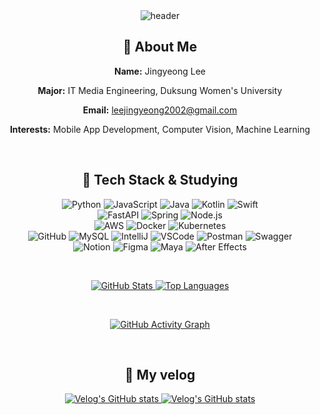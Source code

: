 <div align="center">
  <img src="https://capsule-render.vercel.app/api?type=waving&color=timeGradient&text=Welcome%20to%20Jingyeong's%20GitHub&animation=twinkling&fontSize=25&fontAlignY=40&fontAlign=50&height=200" alt="header" />
</div>

<h2 align="center">🐥 About Me</h2>
<div align="center">
  <p><strong>Name:</strong> Jingyeong Lee</p>
  <p><strong>Major:</strong> IT Media Engineering, Duksung Women's University</p>
  <p><strong>Email:</strong> <a href="mailto:leejingyeong2002@gmail.com">leejingyeong2002@gmail.com</a></p>
  <p><strong>Interests:</strong> Mobile App Development, Computer Vision, Machine Learning</p>
</div>

&nbsp;

<h2 align="center">🔗 Tech Stack & Studying</h2>
<div align="center">
  <img src="https://img.shields.io/badge/Python-3776AB?style=flat-square&logo=python&logoColor=white" alt="Python" />
  <img src="https://img.shields.io/badge/JavaScript-F7DF1E?style=flat-square&logo=javascript&logoColor=black" alt="JavaScript" />
  <img src="https://img.shields.io/badge/Java-007396?style=flat-square&logo=java&logoColor=white" alt="Java" />
  <img src="https://img.shields.io/badge/Kotlin-0095D5?style=flat-square&logo=kotlin&logoColor=white" alt="Kotlin" />
  <img src="https://img.shields.io/badge/Swift-F05138?style=flat-square&logo=swift&logoColor=white" alt="Swift" />
</div>
<div align="center">
  <img src="https://img.shields.io/badge/FastAPI-009688?style=flat-square&logo=fastapi&logoColor=white" alt="FastAPI" />
  <img src="https://img.shields.io/badge/Spring-6DB33F?style=flat-square&logo=spring&logoColor=white" alt="Spring" />
  <img src="https://img.shields.io/badge/Node.js-339933?style=flat-square&logo=node.js&logoColor=white" alt="Node.js" />
</div>
<div align="center">
  <img src="https://img.shields.io/badge/AWS-232F3E?style=flat-square&logo=amazon-aws&logoColor=white" alt="AWS" />
  <img src="https://img.shields.io/badge/Docker-2496ED?style=flat-square&logo=docker&logoColor=white" alt="Docker" />
  <img src="https://img.shields.io/badge/Kubernetes-326CE5?style=flat-square&logo=kubernetes&logoColor=white" alt="Kubernetes" />
</div>
<div align="center">
  <img src="https://img.shields.io/badge/GitHub-181717?style=flat-square&logo=github&logoColor=white" alt="GitHub" />
  <img src="https://img.shields.io/badge/MySQL-4479A1?style=flat-square&logo=mysql&logoColor=white" alt="MySQL" />
  <img src="https://img.shields.io/badge/IntelliJ-000000?style=flat-square&logo=intellijidea&logoColor=white" alt="IntelliJ" />
  <img src="https://img.shields.io/badge/VS%20Code-007ACC?style=flat-square&logo=visualstudio&logoColor=white" alt="VSCode" />
  <img src="https://img.shields.io/badge/Postman-FF6C37?style=flat-square&logo=postman&logoColor=white" alt="Postman" />
  <img src="https://img.shields.io/badge/Swagger-85EA2D?style=flat-square&logo=swagger&logoColor=black" alt="Swagger" />
</div>
<div align="center">
  <img src="https://img.shields.io/badge/Notion-000000?style=flat-square&logo=notion&logoColor=white" alt="Notion" />
  <img src="https://img.shields.io/badge/Figma-F24E1E?style=flat-square&logo=figma&logoColor=white" alt="Figma" />
  <img src="https://img.shields.io/badge/Maya-000000?style=flat-square&logo=autodesk&logoColor=white" alt="Maya" />
  <img src="https://img.shields.io/badge/After%20Effects-9999FF?style=flat-square&logo=adobeaftereffects&logoColor=white" alt="After Effects" />
</div>

&nbsp;

<div align="center">
  <a href="https://github.com/alschlee">
    <img src="https://github-readme-stats.vercel.app/api?username=alschlee&theme=blue-green&show_icons=true" alt="GitHub Stats" />
  </a>
  <a href="https://github.com/alschlee">
    <img src="https://github-readme-stats.vercel.app/api/top-langs/?username=alschlee&theme=blue-green&layout=compact" alt="Top Languages" />
  </a>
  
  &nbsp;

  <a href="https://github.com/ashutosh00710/github-readme-activity-graph">
    <img src="https://github-readme-activity-graph.vercel.app/graph?username=alschlee&theme=github-compact" alt="GitHub Activity Graph" />
  </a>
</div>

&nbsp;

<h2 align="center">🔖 My velog </h2>
<div align="center">
  <a href="https://github.com/eungyeole/velog-readme-stats">
    <img src="https://velog-readme-stats.vercel.app/api?name=leejk1072" alt="Velog's GitHub stats"/>
  </a>
  <a href="https://velog.io/@eungyeole">
    <img src="https://velog-readme-stats.vercel.app/api/list?name=leejk1072" alt="Velog's GitHub stats"/>
  </a>
</div>



